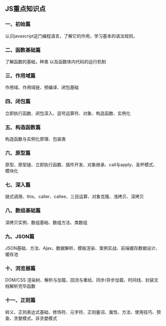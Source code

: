 ## JS重点知识点
### 一、初始篇
认识javascript这门编程语言，了解它的作用，学习基本的语法规则，

### 二、函数基础篇
了解函数的基础，种类 以及函数体内代码的运行机制

### 三、作用域篇
作用域、作用域链、预编译、闭包基础

### 四、闭包篇
立即执行函数、闭包深入、逗号运算符、对象、构造函数、实例化

### 五、构造函数篇
构造函数与实例化原理、包装类

### 六、原型篇
原型、原型链、立即执行函数、插件开发、对象继承、call与apply、圣杯模式、模块化

### 七、深入篇
链式调用、this、caller、callee、三目运算、对象克隆、浅拷贝、深拷贝

### 八、数组基础篇
深拷贝实例、数组基础、数组方法、类数组

### 九、JSON篇
JSON基础、方法、Ajax、数据解析、模板渲染、案例实战、前端缓存数据设计、缓存池

### 十、浏览器篇
DOM/CSS 渲染树、解析与加载、回流与重绘、同步/异步加载、时间线、封装文档解析完毕函数

### 十一、正则篇
转义、正则表达式基础、修饰符、元字符、正则量词、属性、方法、使用技巧、预查、贪婪模式、非贪婪模式
